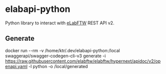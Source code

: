 # elabapi-python

Python library to interact with [eLabFTW](https://github.com/elabftw/elabftw) REST API v2.

## Generate
docker run --rm -v /home/ktr/.dev/elabapi-python:/local swaggerapi/swagger-codegen-cli-v3 generate -i https://raw.githubusercontent.com/elabftw/elabftw/hypernext/apidoc/v2/openapi.yaml -l python -o /local/generated

